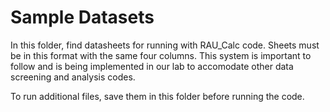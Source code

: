 # Sample Datasets

In this folder, find datasheets for running with RAU_Calc code. Sheets must be in this format with the same four columns. This system is important to follow and is being implemented in our lab to accomodate other data screening and analysis codes.


To run additional files, save them in this folder before running the code.